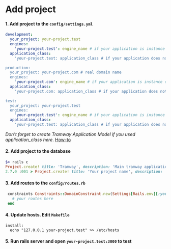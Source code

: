 # Add project

#### 1. Add project to the `config/settings.yml`

```yaml
development:
  your_project: your-project.test
  engines:
    'your-project.test': engine_name # if your application is instance of some Tramway Engine
  application_class:
    'your-project.test: application_class # if your application does not use Tramway Engine
  
production:
  your_project: your-project.com # real domain name
  engines:
    'your-project.com': engine_name # if your application is instance of some Tramway Engine
  application_class:
    'your-project.com: application_class # if your application does not use Tramway Engine
  
test:
  your_project: your-project.test
  engines:
    'your-project.test': engine_name # if your application is instance of some Tramway Engine
  application_class:
    'your-project.test: application_class # if your application does not use Tramway Engine
```

*Don't forget to create Tramway Application Model if you used application_class here*. [How-to](https://github.com/Purple-Magic/tramway-core#how-to-create-model-that-will-be-an-application-model-for-the-tramway)

#### 2. Add project to the database

```ruby
$> rails c
Project.create! title: 'Tramway', description: 'Main tramway application', url: 'tramway.test'
2.7.0 :001 > Project.create! title: 'Your project name', description: 'This is my application', url: 'your-project.com'
```

#### 3. Add routes to the `config/routes.rb`

```ruby
 constraints Constraints::DomainConstraint.new(Settings[Rails.env][:your_project]) do
   # your routes here
 end
```
#### 4. Update hosts. Edit `Makefile`

```make
install:
  echo "127.0.0.1 your-project.test" >> /etc/hosts
```

#### 5. Run rails server and open `your-project.test:3000` to test
